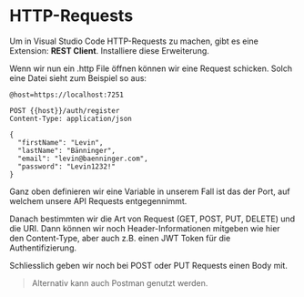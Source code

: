 # HTTP-Requests

Um in Visual Studio Code HTTP-Requests zu machen, gibt es eine Extension: **REST Client**. Installiere diese Erweiterung.

Wenn wir nun ein <path>.http</path> File öffnen können wir eine Request schicken. Solch eine Datei sieht zum Beispiel so aus:

````HTTP
@host=https://localhost:7251

POST {{host}}/auth/register
Content-Type: application/json

{
  "firstName": "Levin",
  "lastName": "Bänninger",
  "email": "levin@baenninger.com",
  "password": "Levin1232!"
}
````

Ganz oben definieren wir eine Variable in unserem Fall ist das der Port, auf welchem unsere API Requests entgegennimmt.

Danach bestimmten wir die Art von Request (GET, POST, PUT, DELETE) und die URI. Dann können wir noch Header-Informationen mitgeben wie hier den
Content-Type, aber auch z.B. einen JWT Token für die Authentifizierung.

Schliesslich geben wir noch bei POST oder PUT Requests einen Body mit. 

> Alternativ kann auch Postman genutzt werden.